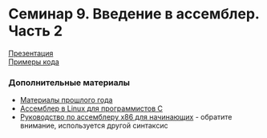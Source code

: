 # Семинар 9. Введение в ассемблер. Часть 2

[Презентация](https://dbeliakov.github.io/hse-os-2018/seminars/09/slides/)  
[Примеры кода](code)  

### Дополнительные материалы
* [Материалы прошлого года](https://github.com/hseos/hseos-course/tree/master/2017/09-asm2)
* [Ассемблер в Linux для программистов C](https://ru.wikibooks.org/wiki/%D0%90%D1%81%D1%81%D0%B5%D0%BC%D0%B1%D0%BB%D0%B5%D1%80_%D0%B2_Linux_%D0%B4%D0%BB%D1%8F_%D0%BF%D1%80%D0%BE%D0%B3%D1%80%D0%B0%D0%BC%D0%BC%D0%B8%D1%81%D1%82%D0%BE%D0%B2_C)
* [Руководство по ассемблеру x86 для начинающих](https://habr.com/ru/post/423077/) - обратите внимание, используется другой синтаксис
